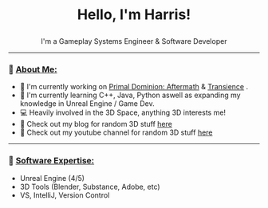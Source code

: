 
<h1>
<p align = "center">Hello, I'm Harris!</p>
</h1>

<p align = "center">
I'm a Gameplay Systems Engineer & Software Developer
<p align = "center">

***

### 🔶 <ins>About Me:</ins>

- 🔭 I'm currently working on [Primal Dominion: Aftermath](https://store.steampowered.com/app/1639510/Primal_Dominion/) & [Transience](https://store.steampowered.com/app/2124100/Transience/) .
- 🌱 I'm currently learning C++, Java, Python aswell as expanding my knowledge in Unreal Engine / Game Dev.
- 💻 Heavily involved in the 3D Space, anything 3D interests me!
- 📓 Check out my blog for random 3D stuff [here](https://harrisbarra.medium.com/)
- 🎥 Check out my youtube channel for random 3D stuff [here](https://www.youtube.com/channel/UCBhBr7rNn8pqbvXHayaU2ww)

***

### 🔶 <ins>Software Expertise:</ins>
- Unreal Engine (4/5)
- 3D Tools (Blender, Substance, Adobe, etc)
- VS, IntelliJ, Version Control
</p>
